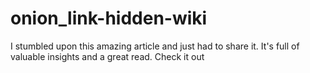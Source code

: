 # onion_link-hidden-wiki
I stumbled upon this amazing article and just had to share it. It's full of valuable insights and a great read. Check it out
